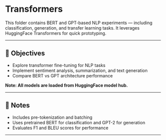 #  Transformers

This folder contains BERT and GPT-based NLP experiments — including classification, generation, and transfer learning tasks. It leverages HuggingFace Transformers for quick prototyping.

---

## 🎯 Objectives

- Explore transformer fine-tuning for NLP tasks
- Implement sentiment analysis, summarization, and text generation
- Compare BERT vs GPT architecture performance

**Note: All models are loaded from HuggingFace model hub.**

---

## 🧠 Notes
 - Includes pre-tokenization and batching
 - Uses pretrained BERT for classification and GPT-2 for generation
 - Evaluates F1 and BLEU scores for performance

---
